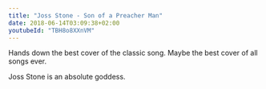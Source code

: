 ```yaml
---
title: "Joss Stone - Son of a Preacher Man"
date: 2018-06-14T03:09:38+02:00
youtubeId: "TBH8o8XXnVM"
---
```


Hands down the best cover of the classic song. Maybe the best cover of all songs ever.

Joss Stone is an absolute goddess.
